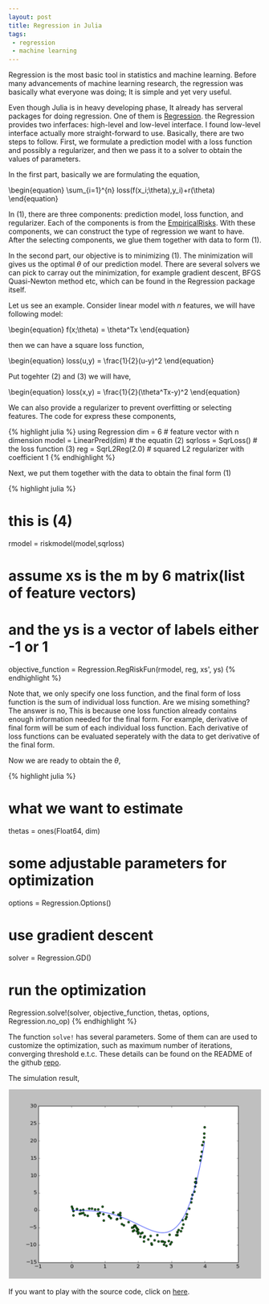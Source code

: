 ```yaml
---
layout: post
title: Regression in Julia
tags:
 - regression
 - machine learning
---
```


Regression is the most basic tool in statistics and machine learning. Before many advancements of machine learning research, the regression was basically what everyone was doing; It is simple and yet very useful.<!--break-->

Even though Julia is in heavy developing phase, It already has serveral packages for doing regression. One of them is <a href="https://github.com/lindahua/Regression.jl">Regression</a>. the Regression provides two inferfaces: high-level and low-level interface. I found low-level interface actually more straight-forward to use. Basically, there are two steps to follow. First, we formulate a prediction model with a loss function and possibly a regularizer, and then we pass it to a solver to obtain the values of parameters.

In the first part, basically we are formulating the equation,

\begin{equation}
\sum_{i=1}^{n} loss(f(x_i;\theta),y_i)+r(\theta) 
\end{equation}

In $(1)$, there are three components: prediction model, loss function, and regularizer. Each of the components is from the <a href="http://empiricalrisksjl.readthedocs.org/en/latest/index.html">EmpiricalRisks</a>. With these components, we can construct the type of regression we want to have. After the selecting components, we glue them together with data to form (1).

In the second part, our objective is to minimizing (1). The minimization will gives us the optimal $\theta$ of our prediction model. There are several solvers we can pick to carray out the minimization, for example gradient descent, BFGS Quasi-Newton method etc, which can be found in the Regression package itself.

Let us see an example. Consider linear model with $n$ features, we will have following model:

\begin{equation}
f(x;\theta) = \theta^Tx
\end{equation}

then we can have a square loss function,

\begin{equation}
loss(u,y) = \frac{1}{2}(u-y)^2
\end{equation}

Put togehter (2) and (3) we will have,

\begin{equation}
loss(x,y) = \frac{1}{2}(\theta^Tx-y)^2
\end{equation}

We can also provide a regularizer to prevent overfitting or selecting features. The code for express these components,

{% highlight julia %}
using Regression
dim = 6                      # feature vector with n dimension
model = LinearPred(dim)      # the equatin (2)
sqrloss = SqrLoss()          # the loss function (3)
reg = SqrL2Reg(2.0)          # squared L2 regularizer with coefficient 1
{% endhighlight %}

Next, we put them together with the data to obtain the final form (1)

{% highlight julia %}
# this is (4)
rmodel = riskmodel(model,sqrloss)
# assume xs is the m by 6 matrix(list of feature vectors)
# and the ys is a vector of labels either -1 or 1
objective_function = Regression.RegRiskFun(rmodel, reg, xs', ys)
{% endhighlight %}

Note that, we only specify one loss function, and the final form of loss function is the sum of individual loss function. Are we mising something? The answer is no, This is because one loss function already contains enough information needed for the final form. For example, derivative of final form will be sum of each individual loss function. Each derivative of loss functions can be evaluated seperately with the data to get derivative of the final form.

Now we are ready to obtain the $\theta$,

{% highlight julia %}
# what we want to estimate
thetas = ones(Float64, dim)
# some adjustable parameters for optimization
options = Regression.Options()
# use gradient descent
solver = Regression.GD()
# run the optimization
Regression.solve!(solver, objective_function, thetas, options, Regression.no_op)
{% endhighlight %}

The function ```solve!``` has several parameters. Some of them can are used to customize the optimization, such as maximum number of iterations, converging threshold e.t.c. These details can be found on the README of the github <a href="https://github.com/lindahua/Regression.jl" target="_blank">repo</a>.

The simulation result,

<img src="/images/2015-10-03/linear_regression.png" alt="linear regression"/>

If you want to play with the source code, click on <a href="/documents/source_code/2015-10-03/linreg.jl" download="linreg.jl">here</a>.

